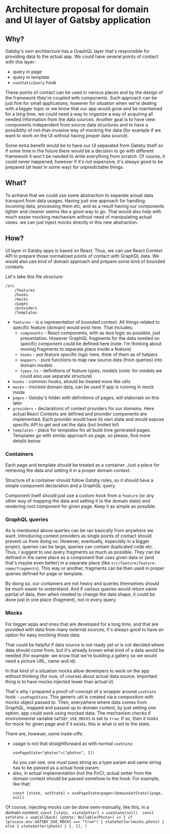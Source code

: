 # Architecture proposal for domain and UI layer of Gatsby application

## Why?

Gatsby's own architecture has a GraphQL layer that's responsible for providing data to the actual app.
We could have several points of contact with this layer:
- query in page
- query in template
- `useStaticQuery` hook

These points of contact can be used in various places and by the design of the framework they're coupled with
components. Such approach can be just fine for small applications, however for situation when we're dealing with a
bigger topic or we know that our app would grow and be maintained for a long time, we could need a way to organize a
 way of acquiring all needed information from the data sources. 
Another goal is to have view components independent from source data structures and to have a possibility of 
not-that-invasive way of mocking the data (for example if we want to work on the UI without having proper data source). 

Some extra benefit would be to have our UI separated from Gatsby itself so if some time in the future there would be
 a decision to go with different framework it won't be needed to write everything from scratch. Of course, it could
never happened, however if it's not expensive, it's always good to be prepared (at least in some way) for unpredictable
 things.

## What?

To achieve that we could use some abstraction to separate actual data transport from data usages. Having just one
approach for handling incoming data, processing them etc, and as a result having our components lighter and cleaner
seems like a good way to go.
That would also help with much easier mocking mechanism without need of manipulating actual views. we can just inject
mocks directly in this new abstraction.

## How? 

UI layer in Gatsby apps is based on React. Thus, we can use React Context API to prepare those normalized points of
contact with GraphQL data. We would also use kind of domain approach and prepare some kind of bounded contexts.

Let's take this file structure:
```
/src
    /features
    /hooks
    /mocks
    /pages
    /providers
    /templates
```
- `features` - is a representation of bounded context. All things related to specific feature (domain) would exist
 here. That includes:
    - `components` - React components, with as less logic as possible, just presentation. However GraphQL fragments
     for the data needed on specific component could be defined here (note: I'm thinking about moving fragments to
      separate place inside a feature) 
    - `hooks` - put feature specific logic here, think of them as of helpers
    - `mappers` - pure functions to map raw source data (from queries) into domain models
    - `types.ts` - definitions of feature types, models (note: for models we could also use separate structure) 
- `hooks` - common hooks, should be treated more like utils
- `mocks` - mocked domain data, can be used if app is running in mock mode
- `pages` - Gatsby's folder with definitions of pages, will elaborate on this later
- `providers` - declarations of context providers for our domains. Here actual React Contexts are defined and
 provider components are implemented. Each provider would have its own state and would expose specific API to get and
  set the data (but limited to!)
- `templates` - place for templates for all build time generated pages. Templates go with similar approach as page, 
so please, find more details below

### Containers

Each page and template should be treated as a container. Just a place for retrieving the data and setting it in a
proper domain context. 

Structure of a container should follow Gatsby rules, so it should have a simple component declaration and a GraphQL
query.

Component itself should just use a custom hook from a `feature` (or any other way of mapping the data and setting it
 to the domain state) and rendering root component for given page. Keep it as simple as possible.
 
### GraphQL queries

As is mentioned above queries can be ran basically from anywhere we want. Introducing context providers as single
 points of contact should prevent us from doing so. However, eventually, especially in a bigger project, queries can be
large, queries can contain duplicated code etc. Thus, I suggest to use query fragments as much as possible. They can
 be defined in the same place as a component that uses given data or (and that's maybe even better) in a separate
place (like `src/feature/feature-name/fragments`). This way or another, fragments can be then used in proper queries
 defined for page or template.
 
By doing so, our containers are not heavy and queries themselves should be much easier to understand. And if various
 queries would return same partial of data, then when needed to change the data shape, it could be done just in one
place (fragment), not in every query.

### Mocks

For bigger apps and ones that are developed for a long time, and that are provided with data from many external
 sources, it's always good to have an option for easy mocking those data.
 
That could be helpful if data source is not ready yet or is not decided where data should come from, but it's already
 known what kind of a data would be needed (for example: we know that we're building a gallery so we would need a
 picture URL, name and id).
 
In that kind of a situation mocks allow developers to work on the app without thinking (for now, of course) about
 actual data source. Important thing is to have mocks injected lower than actual UI.
 
That's why I prepared a proof-of-concept of a wrapper around `useState` hook - `usePageState`.
This generic util is created via a composition with mocks object passed to. Then, everywhere where data comes from
 GraphQL, mapped and passed up to domain context, by just setting one option, app could work using mocked data.
The mechanism checks if environmental variable `GATSBY_USE_MOCKS` is set to `true`. If so, then it looks for mock for
 given page and if it exists, this is what is set to the state. 

There are, however, some trade-offs:
- usage is not that straightforward as with normal `useState`:
    ```
    usePageState<"photos">("photos", [])  
    ```
  As you can see, one must pass string as a type param and same string has to be passed as a actual hook param.
- also, in actual implementation (not the PoC), actual setter from the domain context should be passed somehow to the
 hook. For example, like that:
    ```
    const [state, setState] = usePageState<page>(domainSetState)(page, null) 
    ```

Of course, injecting mocks can be done semi-manually, like this, in a domain context:
    ```
    const [state, stateSetter] = useState(null) 
    const setState = useCallback(
      (photo: Nullable<Photo>) => {
        if (process.env.GATSBY_USE_MOCKS === "true") {
          stateSetter(mocks.photo)
        } else {
          stateSetter(photo)
        }
      },
      [],
    )
    ```

